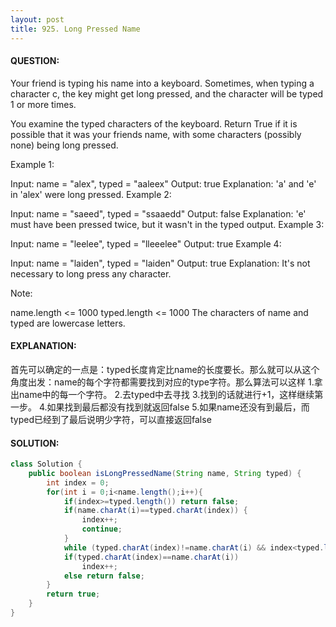 ```yaml
---
layout: post
title: 925. Long Pressed Name
---
```


#### QUESTION:
Your friend is typing his name into a keyboard.  Sometimes, when typing a character c, the key might get long pressed, and the character will be typed 1 or more times.

You examine the typed characters of the keyboard.  Return True if it is possible that it was your friends name, with some characters (possibly none) being long pressed.

Example 1:

Input: name = "alex", typed = "aaleex"
Output: true
Explanation: 'a' and 'e' in 'alex' were long pressed.
Example 2:

Input: name = "saeed", typed = "ssaaedd"
Output: false
Explanation: 'e' must have been pressed twice, but it wasn't in the typed output.
Example 3:

Input: name = "leelee", typed = "lleeelee"
Output: true
Example 4:

Input: name = "laiden", typed = "laiden"
Output: true
Explanation: It's not necessary to long press any character.
 

Note:

name.length <= 1000
typed.length <= 1000
The characters of name and typed are lowercase letters.
 
#### EXPLANATION:

首先可以确定的一点是：typed长度肯定比name的长度要长。那么就可以从这个角度出发：name的每个字符都需要找到对应的type字符。那么算法可以这样
1.拿出name中的每一个字符。
2.去typed中去寻找
3.找到的话就进行+1，这样继续第一步。
4.如果找到最后都没有找到就返回false
5.如果name还没有到最后，而typed已经到了最后说明少字符，可以直接返回false

#### SOLUTION:
```java
class Solution {
    public boolean isLongPressedName(String name, String typed) {
        int index = 0;
        for(int i = 0;i<name.length();i++){
            if(index>=typed.length()) return false;
            if(name.charAt(i)==typed.charAt(index)) {
                index++;
                continue;
            }
            while (typed.charAt(index)!=name.charAt(i) && index<typed.length()-1) index++;
            if(typed.charAt(index)==name.charAt(i))
                index++;
            else return false;
        }
        return true;
    }
}
```
